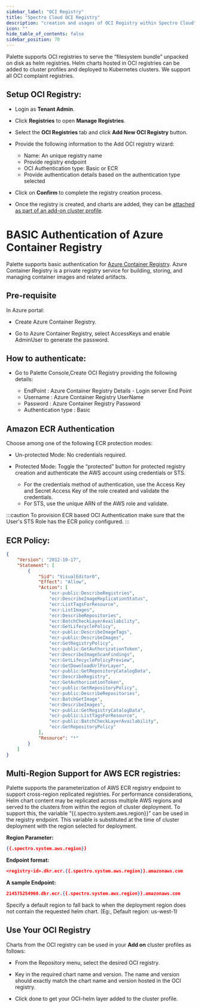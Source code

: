 ```yaml
---
sidebar_label: "OCI Registry"
title: "Spectro Cloud OCI Registry"
description: "creation and usages of OCI Registry within Spectro Cloud"
icon: ""
hide_table_of_contents: false
sidebar_position: 70
---
```




Palette supports OCI registries to serve the “filesystem bundle” unpacked on disk as helm registries. Helm charts hosted in OCI registries can be added to cluster profiles and deployed to Kubernetes clusters. We support all OCI complaint registries.

## Setup OCI Registry:

* Login as **Tenant Admin**.


* Click **Registries** to open **Manage Registries**.


* Select the **OCI Registries** tab and click **Add New OCI Registry** button.


* Provide the following information to the Add OCI registry wizard:
     * Name: An unique registry name
     * Provide registry endpoint
     * OCI Authentication type: Basic or ECR
     * Provide authentication details based on the authentication type selected


* Click on **Confirm** to complete the registry creation process.


* Once the registry is created, and charts are added, they can be [attached as part of an add-on cluster profile](/registries-and-packs/oci-registry#useyourociregistry).

# BASIC Authentication of Azure Container Registry

Palette supports basic authentication for [Azure Container Registry](https://docs.microsoft.com/en-us/azure/container-registry/container-registry-get-started-portal?tabs=azure-cli). Azure Container Registry is a private registry service for building, storing, and managing container images and related artifacts. 

## Pre-requisite

In Azure portal:

 * Create Azure Container Registry.


 * Go to Azure Container Registry, select AccessKeys and enable AdminUser to generate the password.
 
## How to authenticate:

 * Go to Palette Console,Create OCI Registry providing the following details:

    * EndPoint : Azure Container Registry Details - Login server End Point
    * Username : Azure Container Registry UserName
    * Password : Azure Container Registry Password
    * Authentication type : Basic

## Amazon ECR Authentication

Choose among one of the following ECR protection modes:
* Un-protected Mode: No credentials required.


* Protected Mode: Toggle the “protected” button for protected registry creation and authenticate the AWS account using credentials or STS.
	* For the credentials method of authentication, use the Access Key and Secret Access Key of the role created and validate the credentials.
	* For STS, use the unique ARN  of the AWS role and validate.

:::caution
To provision ECR based OCI Authentication make sure that the User's STS Role has the ECR policy configured.
:::

## ECR Policy:

```json
{
    "Version": "2012-10-17",
    "Statement": [
        {
            "Sid": "VisualEditor0",
            "Effect": "Allow",
            "Action": [
                "ecr-public:DescribeRegistries",
                "ecr:DescribeImageReplicationStatus",
                "ecr:ListTagsForResource",
                "ecr:ListImages",
                "ecr:DescribeRepositories",
                "ecr:BatchCheckLayerAvailability",
                "ecr:GetLifecyclePolicy",
                "ecr-public:DescribeImageTags",
                "ecr-public:DescribeImages",
                "ecr:GetRegistryPolicy",
                "ecr-public:GetAuthorizationToken",
                "ecr:DescribeImageScanFindings",
                "ecr:GetLifecyclePolicyPreview",
                "ecr:GetDownloadUrlForLayer",
                "ecr-public:GetRepositoryCatalogData",
                "ecr:DescribeRegistry",
                "ecr:GetAuthorizationToken",
                "ecr-public:GetRepositoryPolicy",
                "ecr-public:DescribeRepositories",
                "ecr:BatchGetImage",
                "ecr:DescribeImages",
                "ecr-public:GetRegistryCatalogData",
                "ecr-public:ListTagsForResource",
                "ecr-public:BatchCheckLayerAvailability",
                "ecr:GetRepositoryPolicy"
            ],
            "Resource": "*"
        }
    ]
}
```
## Multi-Region Support for AWS ECR registries:

Palette supports the parameterization of AWS ECR registry endpoint to support cross-region replicated registries. For performance considerations, Helm chart content may be replicated across multiple AWS regions and served to the clusters from within the region of cluster deployment. To support this, the variable “{{.spectro.system.aws.region}}” can be used in the registry endpoint. This variable is substituted at the time of cluster deployment with the region selected for deployment. 


**Region Parameter:**

```json
{{.spectro.system.aws.region}}
```
**Endpoint format:**

```json
<registry-id>.dkr.ecr.{{.spectro.system.aws.region}}.amazonaws.com
```
**A sample Endpoint:**

```json
214575254960.dkr.ecr.{{.spectro.system.aws.region}}.amazonaws.com
```
Specify a default region to fall back to when the deployment region does not contain the requested helm chart.
(Eg:, Default region: us-west-1)

## Use Your OCI Registry
Charts from the OCI registry can be used in your **Add on** cluster profiles as follows:
* From the Repository menu, select the desired OCI registry.


* Key in the required chart name and version. The name and version should exactly match the chart name and version hosted in the OCI registry.


* Click done to get your OCI-helm layer added to the cluster profile.

